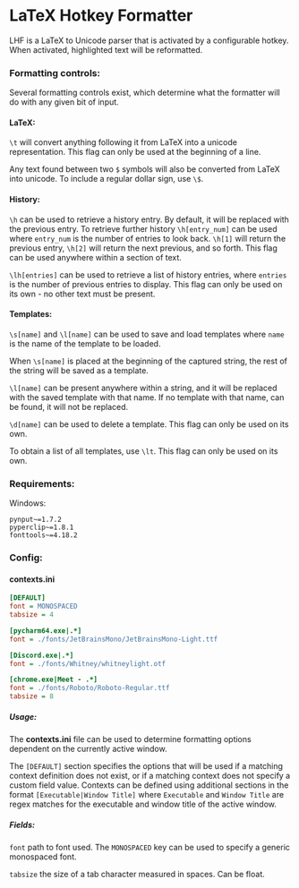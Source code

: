 # LaTeX Hotkey Formatter
LHF is a LaTeX to Unicode parser that is activated by a configurable hotkey. When activated, highlighted text will be reformatted.

### Formatting controls:
Several formatting controls exist, which determine what the formatter will do with any given bit of input.

#### LaTeX:
`\t` will convert anything following it from LaTeX into a unicode representation. This flag can only be used at the beginning of a line.

Any text found between two `$` symbols will also be converted from LaTeX into unicode. To include a regular dollar sign, use `\$`.

#### History:
`\h` can be used to retrieve a history entry. By default, it will be replaced with the previous entry. To retrieve further history `\h[entry_num]` can be used where `entry_num` is the number of entries to look back. `\h[1]` will return the previous entry, `\h[2]` will return the next previous, and so forth. This flag can be used anywhere within a section of text.

`\lh[entries]` can be used to retrieve a list of history entries, where `entries` is the number of previous entries to display. This flag can only be used on its own - no other text must be present.

#### Templates:
`\s[name]` and `\l[name]` can be used to save and load templates where `name` is the name of the template to be loaded.

When `\s[name]` is placed at the beginning of the captured string, the rest of the string will be saved as a template.

`\l[name]` can be present anywhere within a string, and it will be replaced with the saved template with that name. If no template with that name, can be found, it will not be replaced.

`\d[name]` can be used to delete a template. This flag can only be used on its own.

To obtain a list of all templates, use `\lt`. This flag can only be used on its own.

### Requirements:
Windows:
```
pynput~=1.7.2
pyperclip~=1.8.1
fonttools~=4.18.2
```

### Config:
#### contexts.ini
```ini
[DEFAULT]
font = MONOSPACED
tabsize = 4

[pycharm64.exe|.*]
font = ./fonts/JetBrainsMono/JetBrainsMono-Light.ttf

[Discord.exe|.*]
font = ./fonts/Whitney/whitneylight.otf

[chrome.exe|Meet - .*]
font = ./fonts/Roboto/Roboto-Regular.ttf
tabsize = 8
```
##### Usage:
The **contexts.ini** file can be used to determine formatting options dependent on the currently active window.

The `[DEFAULT]` section specifies the options that will be used if a matching context definition does not exist, or if a matching context does not specify a custom field value. Contexts can be defined using additional sections in the format `[Executable|Window Title]` where `Executable` and `Window Title` are regex matches for the executable and window title of the active window.

##### Fields:
`font` path to font used. The `MONOSPACED` key can be used to specify a generic monospaced font.

`tabsize` the size of a tab character measured in spaces. Can be float.
